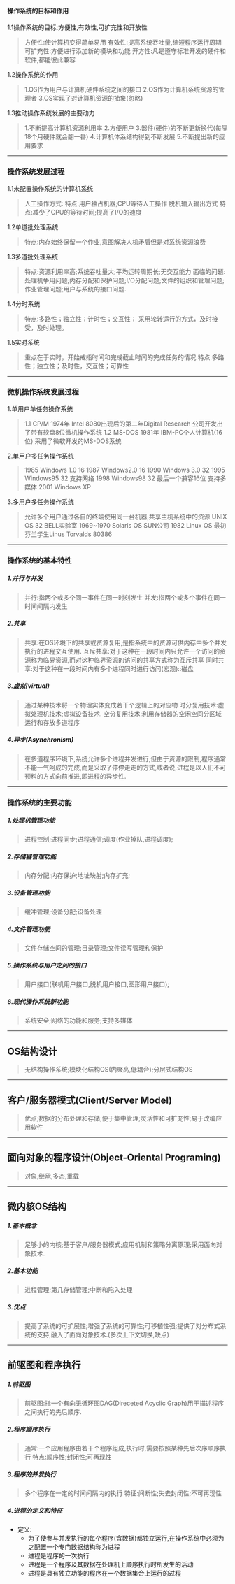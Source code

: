 #### 操作系统的目标和作用
1.1操作系统的目标:方便性,有效性,可扩充性和开放性
>方便性:使计算机变得简单易用
有效性:提高系统吞吐量,缩短程序运行周期
可扩充性:方便进行添加新的模块和功能
开方性:凡是遵守标准开发的硬件和软件,都能彼此兼容

1.2操作系统的作用
>1.OS作为用户与计算机硬件系统之间的接口
2.OS作为计算机系统资源的管理者
3.OS实现了对计算机资源的抽象(忽略)

1.3推动操作系统发展的主要动力
>1.不断提高计算机资源利用率
2.方便用户
3.器件(硬件)的不断更新换代(每隔18个月硬件就会翻一番)
4.计算机体系结构得到不断发展
5.不断提出新的应用要求

___
### 操作系统发展过程
1.1未配置操作系统的计算机系统
>人工操作方式:
特点:用户独占机器;CPU等待人工操作
脱机输入输出方式
特点:减少了CPU的等待时间;提高了I/O的速度

1.2单道批处理系统
>特点:内存始终保留一个作业,意图解决人机矛盾但是对系统资源浪费

1.3多道批处理系统
>特点:资源利用率高;系统吞吐量大;平均运转周期长;无交互能力
面临的问题:处理机争用问题;内存分配和保护问题;I/O分配问题;文件的组织和管理问题;作业管理问题;用户与系统的接口问题.


1.4分时系统
>特点:多路性；独立性；计时性；交互性；
采用轮转运行的方式，及时接受，及时处理。

1.5实时系统
>重点在于实时，开始戒指时间和完成截止时间的完成任务的情况
特点:多路性；独立性；及时性，交互性；可靠性

___
### 微机操作系统发展过程
1.单用户单任务操作系统
>1.1 CP/M 1974年 Intel 8080出现后的第二年Digital Research 公司开发出了带有软盘8位微机操作系统
>1.2 MS-DOS 1981年 IBM-PC个人计算机(16位) 采用了微软开发的MS-DOS系统

2.单用户多任务操作系统
>1985 Windows 1.0 16
1987 Windows2.0 16
1990 Windows 3.0 32
1995 Windows95 32 支持网络
1998 Windows98 32 最后一个兼容16位 支持多媒体
2001 Windows XP

3.多用户多任务操作系统
>允许多个用户通过各自的终端使用同一台机器,共享主机系统中的资源
UNIX OS 32 BELL实验室 1969~1970
Solaris OS SUN公司 1982
Linux OS  最初芬兰学生Linus Torvalds 80386


___
### 操作系统的基本特性
##### 1.并行与并发
>并行:指两个或多个同一事件在同一时刻发生
并发:指两个或多个事件在同一时间间隔内发生
##### 2.共享
>共享:在OS环境下的共享或资源复用,是指系统中的资源可供内存中多个并发执行的进程交互使用.
互斥共享:对于这种在一段时间内只允许一个访问的资源称为临界资源,而对这种临界资源的访问的共享方式称为互斥共享
同时共享:对于这种在一段时间内有多个进程同时进行访问(宏观)::磁盘
##### 3.虚拟(virtual)
>通过某种技术将一个物理实体变成若干个逻辑上的对应物
时分复用技术:虚拟处理机技术;虚拟设备技术.
空分复用技术:利用存储器的空闲空间分区域运行和存放多道程序
##### 4.异步(Asynchronism)
>在多道程序环境下,系统允许多个进程并发进行,但由于资源的限制,程序通常不能一气呵成的完成,而是采取了停停走走的方式,或者说,进程是以人们不可预料的方式向前推进,即进程的异步性.

___
### 操作系统的主要功能
##### 1.处理机管理功能
>进程控制;进程同步;进程通信;调度(作业掉队,进程调度);
##### 2.存储器管理功能
>内存分配;内存保护;地址映射;内存扩充;
##### 3.设备管理功能
>缓冲管理;设备分配;设备处理
##### 4.文件管理功能
>文件存储空间的管理;目录管理;文件读写管理和保护
##### 5.操作系统与用户之间的接口
>用户接口(联机用户接口,脱机用户接口,图形用户接口);
##### 6.现代操作系统新功能
>系统安全;网络的功能和服务;支持多媒体
____
## OS结构设计
>无结构操作系统;模块化结构OS(内聚高,低耦合);分层式结构OS
____
## 客户/服务器模式(Client/Server Model)
>优点;数据的分布处理和存储;便于集中管理;灵活性和可扩充性;易于改编应用软件
___
## 面向对象的程序设计(Object-Oriental Programing)
>对象,继承,多态,重载
___
## 微内核OS结构
##### 1.基本概念
>足够小的内核;基于客户/服务器模式;应用机制和策略分离原理;采用面向对象技术.
##### 2.基本功能
>进程管理;第几存储管理;中断和陷入处理
##### 3.优点
>提高了系统的可扩展性;增强了系统的可靠性;可移植性强;提供了对分布式系统的支持,融入了面向对象技术.(多次上下文切换,缺点)

___
## 前驱图和程序执行
##### 1.前驱图
>前驱图:指一个有向无循环图DAG(Direceted Acyclic Graph)用于描述程序之间执行的先后顺序.
##### 2.程序顺序执行
>通常:一个应用程序由若干个程序组成,执行时,需要按照某种先后次序顺序执行
特点:顺序性;封闭性;可再现性
##### 3.程序的并发执行
>多个程序在一定的时间间隔内的执行
特征:间断性;失去封闭性;不可再现性
##### 4.进程的定义和特征
+ 定义:
    + 为了使参与并发执行的每个程序(含数据)都独立运行,在操作系统中必须为之配置一个专门数据结构称为进程
    + 进程是程序的一次执行
    + 进程是一个程序及其数据在处理机上顺序执行时所发生的活动
    + 进程是具有独立功能的程序在一个数据集合上运行的过程

#####